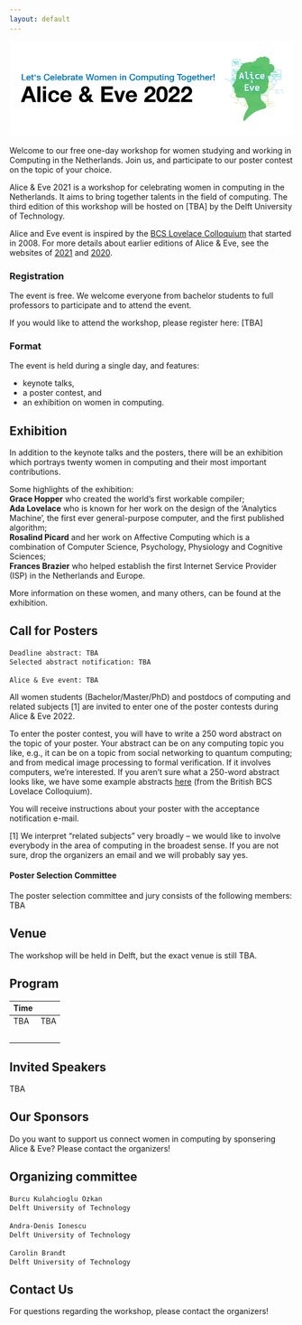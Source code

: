 ```yaml
---
layout: default
---
```


![Header Image, Alice and Eve 2022 at TU Delft](assets/header.png)


Welcome to our free one-day workshop for women studying and working in Computing in the Netherlands.
Join us, and participate to our poster contest on the topic of your choice.

Alice & Eve 2021 is a workshop for celebrating women in computing in the Netherlands.
It aims to bring together talents in the field of computing.
The third edition of this workshop will be hosted on [TBA] by the Delft University of Technology.

Alice and Eve event is inspired by the [BCS Lovelace Colloquium](https://bcswomenlovelace.bcs.org/) that started in 2008.
For more details about earlier editions of Alice & Eve, see the websites of [2021](https://aliceandeve.cs.ru.nl/) and [2020](https://fmt.ewi.utwente.nl/events/aliceandeve2020/).

### Registration

The event is free. We welcome everyone from bachelor students to full professors to participate and to attend the event.

If you would like to attend the workshop, please register here: [TBA]

### Format
The event is held during a single day, and features:
- keynote talks,
- a poster contest, and
- an exhibition on women in computing.


## Exhibition

In addition to the keynote talks and the posters, there will be an exhibition which portrays twenty women in computing and their most important contributions.

Some highlights of the exhibition:  
**Grace Hopper** who created the world’s first workable compiler;  
**Ada Lovelace** who is known for her work on the design of the ‘Analytics Machine’, the first ever general-purpose computer, and the first published algorithm;  
**Rosalind Picard** and her work on Affective Computing which is a combination of Computer Science, Psychology, Physiology and Cognitive Sciences;  
**Frances Brazier** who helped establish the first Internet Service Provider (ISP) in the Netherlands and Europe.  

More information on these women, and many others, can be found at the exhibition.


## Call for Posters
    Deadline abstract: TBA
    Selected abstract notification: TBA

    Alice & Eve event: TBA

All women students (Bachelor/Master/PhD) and postdocs of computing and related subjects [1] are invited to enter one of the poster contests during Alice & Eve 2022.

To enter the poster contest, you will have to write a 250 word abstract on the topic of your poster.
Your abstract can be on any computing topic you like, e.g., it can be on a topic from social networking to quantum computing; and from medical image processing to formal verification. If it involves computers, we’re interested. If you aren’t sure what a 250-word abstract looks like, we have some example abstracts [here](https://bcswomenlovelace.bcs.org/?page_id=94) (from the British BCS Lovelace Colloquium).

You will receive instructions about your poster with the acceptance notification e-mail.

[1] We interpret “related subjects” very broadly – we would like to involve everybody in the area of computing in the broadest sense. If you are not sure, drop the organizers an email and we will probably say yes.


#### Poster Selection Committee

The poster selection committee and jury consists of the following members: TBA

## Venue

The workshop will be held in Delft, but the exact venue is still TBA.

## Program

| Time |  |
|---|---|
| TBA | TBA |
|   |   |
|   |   |
|   |   |
|   |   |
|   |   |

<!-- 9.30 - 10.00 	Welcome coffee
10.00 - 10.15 	Opening remarks
10.15 - 10.45 	Post-quantum hash-based signatures
Christine van Vredendaal
10.45 - 11.15 	Coffee Break
11.15 - 11.45 	On gender, change, attention, imposter syndrome & technology
Jasmina Omic
11.45 - 12.15 	Bias in Information Retrieval
Emma Gerritse
12.15 - 12.45 	Opening of the exhibition
12.45 - 14.00 	Lunch and posters
14.00 - 14.30 	Exploiting Human-Factors In Software Maintenance And Evolution
Gemma Catolino
14.30 - 15.00 	Reflections on Research
Thorsten Holz
15.00 - 15.30 	Coffee Break
15.30 - 16.00 	Efficiency and agility: in secure hardware and in life!
Nele Mentens
16.00 - 16.15 	Prize for posters
16.15 - 17.00 	AI & Me: The Good, The Bad and The Ugly
Panel discussion chaired by Ahmad-Reza Sadeghi
Participants: Hanna Schraffenberger, Stjepan Picek, Begul Bilgin
17.00 	Drinks -->


## Invited Speakers

TBA

## Our Sponsors

Do you want to support us connect women in computing by sponsering Alice & Eve? Please contact the organizers!

## Organizing committee

    Burcu Kulahcioglu Ozkan
    Delft University of Technology

    Andra-Denis Ionescu
    Delft University of Technology

    Carolin Brandt
    Delft University of Technology

## Contact Us

For questions regarding the workshop, please contact the organizers!
